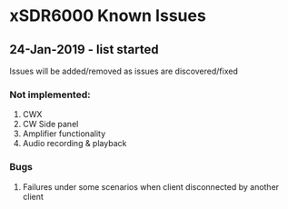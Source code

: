 # xSDR6000 Known Issues

## 24-Jan-2019 - list started

Issues will be added/removed as issues are discovered/fixed

### Not implemented:

1. CWX
2. CW Side panel
3. Amplifier functionality
4. Audio recording & playback


### Bugs

1. Failures under some scenarios when client disconnected by another client


